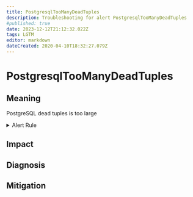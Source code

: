 ```yaml
---
title: PostgresqlTooManyDeadTuples
description: Troubleshooting for alert PostgresqlTooManyDeadTuples
#published: true
date: 2023-12-12T21:12:32.022Z
tags: LGTM
editor: markdown
dateCreated: 2020-04-10T18:32:27.079Z
---
```


# PostgresqlTooManyDeadTuples

## Meaning
[//]: # "Short paragraph that explains what the alert means"
PostgreSQL dead tuples is too large

<details>
  <summary>Alert Rule</summary>

  ```yaml
alert: PostgresqlTooManyDeadTuples
expr: ((pg_stat_user_tables_n_dead_tup > 10000) / (pg_stat_user_tables_n_live_tup + pg_stat_user_tables_n_dead_tup)) >= 0.1
for: 2m
labels:
    severity: warning
annotations:
    summary: Postgresql too many dead tuples (instance {{ $labels.instance }})
    description: |-
        PostgreSQL dead tuples is too large
          VALUE = {{ $value }}
          LABELS = {{ $labels }}
    runbook: https://github.com/srerun/prometheus-alerts/content/runbooks/PostgresqlTooManyDeadTuples

  ```
</details>


## Impact
[//]: # "What could / will happen if the alert is not addressed"



## Diagnosis
[//]: # "Steps to take to identify the cause of the problem"



## Mitigation
[//]: # "The steps necessary to resolve the alert"
